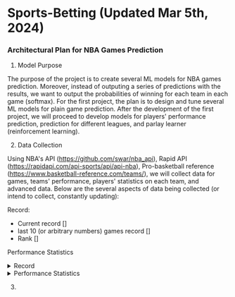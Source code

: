 # Sports-Betting (Updated Mar 5th, 2024)

### Architectural Plan for NBA Games Prediction
1. Model Purpose

The purpose of the project is to create several ML models for NBA games prediction. Moreover, instead of outputing a series of predictions with the results, we want to output the probabilities of winning for each team in each game (softmax). For the first project, the plan is to design and tune several ML models for plain game prediction. After the development of the first project, we will proceed to develop models for players' performance prediction, prediction for different leagues, and parlay learner (reinforcement learning).

2. Data Collection

Using NBA's API (https://github.com/swar/nba_api), Rapid API (https://rapidapi.com/api-sports/api/api-nba), Pro-basketball reference (https://www.basketball-reference.com/teams/), we will collect data for games, teams' performance, players' statistics on each team, and advanced data. Below are the several aspects of data being collected (or intend to collect, constantly updating):

Record:
- Current record []
- last 10 (or arbitrary numbers) games record []
- Rank []

Performance Statistics

<details>
<summary> Record </summary>
- Current record []
  
- last 10 (or arbitrary numbers) games record []
  
- Rank []
</details>

<details>
<summary> Performance Statistics </summary>
- Avg. points scored []
  
- Avg. points against []
</details>


</details>

3. 
